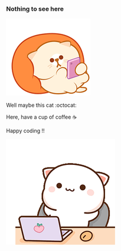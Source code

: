 <!-- ### Hi there 👋 -->

<!--
**ReubenKabiti/ReubenKabiti** is a ✨ _special_ ✨ repository because its `README.md` (this file) appears on your GitHub profile.

Here are some ideas to get you started:

- 🔭 I’m currently working on ...
- 🌱 I’m currently learning ...
- 👯 I’m looking to collaborate on ...
- 🤔 I’m looking for help with ...
- 💬 Ask me about ...
- 📫 How to reach me: ...
- 😄 Pronouns: ...
- ⚡ Fun fact: ...
-->

### Nothing to see here
![](https://github.com/ReubenKabiti/ReubenKabiti/blob/main/text-kitty.gif)

Well maybe this cat :octocat:

Here, have a cup of coffee ☕

Happy coding !!

![](https://github.com/ReubenKabiti/ReubenKabiti/blob/main/peachcat-new.gif)
